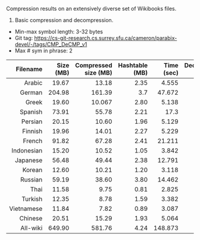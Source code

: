 Compression results on an extensively diverse set of Wikibooks files.

1. Basic compression and decompression.
* Min-max symbol length: 3-32 bytes
* Git tag: https://cs-git-research.cs.surrey.sfu.ca/cameron/parabix-devel/-/tags/CMP_DeCMP_v1
* Max # sym in phrase: 2

| Filename | Size (MB) | Compressed size (MB) | Hashtable (MB) | Time (sec) | Decompression time (sec) |
|---------:|----------:|---------------------:|---------------:|----------: |-------------------------:|
|Arabic    | 19.67     | 13.18                | 2.35           | 4.555      |0.502                     |
|German    | 204.98    | 161.39               | 3.7            | 47.672     |5.474                     |
|Greek     | 19.60     | 10.067               | 2.80           | 5.138      |0.681                     |
|Spanish   | 73.91     | 55.78                | 2.21           | 17.3       |2.024                     |
|Persian   | 20.15     | 10.60                | 1.96           | 5.129      |0.681                     |
|Finnish   | 19.96     | 14.01                | 2.27           | 5.229      |0.689                     |
|French    | 91.82     | 67.28                | 2.41           | 21.211     |2.57                      |
|Indonesian| 15.20     | 10.52                | 1.05           | 3.842      |0.546                     |
|Japanese  | 56.48     | 49.44                | 2.38           | 12.791     |1.552                     |
|Korean    | 12.60     | 10.21                | 1.20           | 3.118      |0.457                     |
|Russian   | 59.19     | 38.60                | 3.80           | 14.462     |1.789                     |
|Thai      | 11.58     | 9.75                 | 0.81           | 2.825      |0.407                     |
|Turkish   | 12.35     | 8.78                 | 1.59           | 3.382      |0.468                     |
|Vietnamese| 11.84     | 7.82                 | 0.89           | 3.087      |0.44                      |
|Chinese   | 20.51     | 15.29                | 1.93           | 5.064      |0.704                     |
|All-wiki  | 649.90    | 581.76               | 4.24           | 148.873    |14.191                    |


